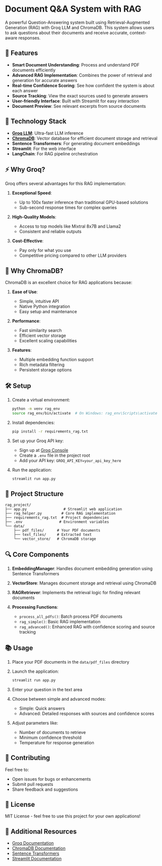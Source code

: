 # Document Q&A System with RAG

A powerful Question-Answering system built using Retrieval-Augmented Generation (RAG) with Groq LLM and ChromaDB. This system allows users to ask questions about their documents and receive accurate, context-aware responses.

## 🚀 Features

- **Smart Document Understanding**: Process and understand PDF documents efficiently
- **Advanced RAG Implementation**: Combines the power of retrieval and generation for accurate answers
- **Real-time Confidence Scoring**: See how confident the system is about each answer
- **Source Tracking**: View the exact sources used to generate answers
- **User-friendly Interface**: Built with Streamlit for easy interaction
- **Document Preview**: See relevant excerpts from source documents

## 🔧 Technology Stack

- **[Groq LLM](https://console.groq.com/)**: Ultra-fast LLM inference
- **[ChromaDB](https://www.trychroma.com/)**: Vector database for efficient document storage and retrieval
- **Sentence Transformers**: For generating document embeddings
- **Streamlit**: For the web interface
- **LangChain**: For RAG pipeline orchestration

## ⚡ Why Groq?

Groq offers several advantages for this RAG implementation:

1. **Exceptional Speed**: 
   - Up to 100x faster inference than traditional GPU-based solutions
   - Sub-second response times for complex queries

2. **High-Quality Models**:
   - Access to top models like Mixtral 8x7B and Llama2
   - Consistent and reliable outputs

3. **Cost-Effective**:
   - Pay only for what you use
   - Competitive pricing compared to other LLM providers

## 💾 Why ChromaDB?

ChromaDB is an excellent choice for RAG applications because:

1. **Ease of Use**:
   - Simple, intuitive API
   - Native Python integration
   - Easy setup and maintenance

2. **Performance**:
   - Fast similarity search
   - Efficient vector storage
   - Excellent scaling capabilities

3. **Features**:
   - Multiple embedding function support
   - Rich metadata filtering
   - Persistent storage options

## 🛠️ Setup

1. Create a virtual environment:
   ```bash
   python -m venv rag_env
   source rag_env/bin/activate  # On Windows: rag_env\Scripts\activate
   ```

2. Install dependencies:
   ```bash
   pip install -r requirements_rag.txt
   ```

3. Set up your Groq API key:
   - Sign up at [Groq Console](https://console.groq.com/)
   - Create a `.env` file in the project root
   - Add your API key: `GROQ_API_KEY=your_api_key_here`

4. Run the application:
   ```bash
   streamlit run app.py
   ```

## 📁 Project Structure

```
rag_project/
├── app.py                 # Streamlit web application
├── rag_helper.py         # Core RAG implementation
├── requirements_rag.txt  # Project dependencies
├── .env                 # Environment variables
└── data/
    ├── pdf_files/      # Your PDF documents
    ├── text_files/     # Extracted text
    └── vector_store/   # ChromaDB storage
```

## 🔍 Core Components

1. **EmbeddingManager**: Handles document embedding generation using Sentence Transformers

2. **VectorStore**: Manages document storage and retrieval using ChromaDB

3. **RAGRetriever**: Implements the retrieval logic for finding relevant documents

4. **Processing Functions**: 
   - `process_all_pdfs()`: Batch process PDF documents
   - `rag_simple()`: Basic RAG implementation
   - `rag_advanced()`: Enhanced RAG with confidence scoring and source tracking

## 📚 Usage

1. Place your PDF documents in the `data/pdf_files` directory

2. Launch the application:
   ```bash
   streamlit run app.py
   ```

3. Enter your question in the text area

4. Choose between simple and advanced modes:
   - Simple: Quick answers
   - Advanced: Detailed responses with sources and confidence scores

5. Adjust parameters like:
   - Number of documents to retrieve
   - Minimum confidence threshold
   - Temperature for response generation

## 🤝 Contributing

Feel free to:
- Open issues for bugs or enhancements
- Submit pull requests
- Share feedback and suggestions

## 📝 License

MIT License - feel free to use this project for your own applications!

## 🔗 Additional Resources

- [Groq Documentation](https://console.groq.com/docs/quickstart)
- [ChromaDB Documentation](https://docs.trychroma.com/)
- [Sentence Transformers](https://www.sbert.net/)
- [Streamlit Documentation](https://docs.streamlit.io/)
